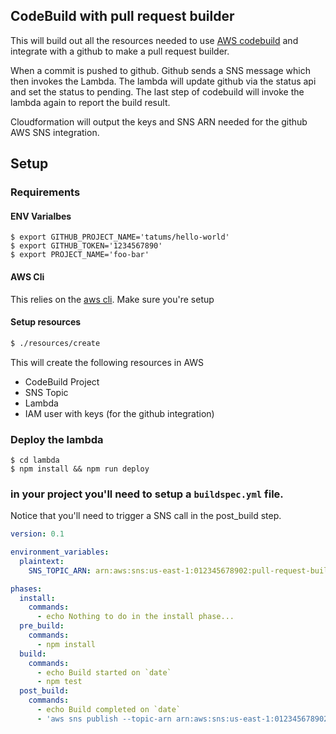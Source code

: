 ## CodeBuild with pull request builder

This will build out all the resources needed to use
[AWS codebuild](https://aws.amazon.com/codebuild/) and integrate
with a github to make a pull request builder.

When a commit is pushed to github.  Github sends a SNS message
which then invokes the Lambda. The lambda will update github
via the status api and set the status to pending. The last step
of codebuild will invoke the lambda again to report the build result.

Cloudformation will output the keys and SNS ARN needed for the
github AWS SNS integration.


## Setup

### Requirements

#### ENV Varialbes

```
$ export GITHUB_PROJECT_NAME='tatums/hello-world'
$ export GITHUB_TOKEN='1234567890'
$ export PROJECT_NAME='foo-bar'
```
#### AWS Cli

This relies on the [aws cli](https://aws.amazon.com/cli/). Make sure you're setup

#### Setup resources

```bash
$ ./resources/create
```

This will create the following resources in AWS

* CodeBuild Project
* SNS Topic
* Lambda
* IAM user with keys (for the github integration)

### Deploy the lambda
```
$ cd lambda
$ npm install && npm run deploy
```

### in your project you'll need to setup a `buildspec.yml` file.

Notice that you'll need to trigger a SNS call in the post_build step.


```YAML
version: 0.1

environment_variables:
  plaintext:
    SNS_TOPIC_ARN: arn:aws:sns:us-east-1:012345678902:pull-request-builder

phases:
  install:
    commands:
      - echo Nothing to do in the install phase...
  pre_build:
    commands:
      - npm install
  build:
    commands:
      - echo Build started on `date`
      - npm test
  post_build:
    commands:
      - echo Build completed on `date`
      - 'aws sns publish --topic-arn arn:aws:sns:us-east-1:012345678902:pull-request-builder --message "{\"buildId\": \"$CODEBUILD_BUILD_ID\"}"'
```
